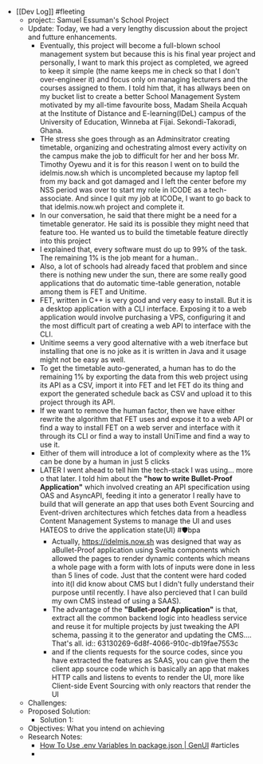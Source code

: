 - [[Dev Log]] #fleeting
	- project:: Samuel Essuman's School Project
	- Update: Today, we had a very lengthy discussion about the project and futture enhancements.
		- Eventually, this project will become a full-blown school management system but because this is his final year project and personally, I want to mark this project as completed, we agreed to keep it simple (the name keeps me in check so that I don't over-engineer it) and focus only on managing lecturers and the courses assigned to them. I told him that, it has allways been on my bucket list to create a better School Management System motivated by my all-time favourite boss, Madam Sheila Acquah at the Institute of Distance and E-learning(IDeL) campus of the University of Education, Winneba at Fijai. Sekondi-Takoradi, Ghana.
		- THe stress she goes through as an Adminsitrator creating timetable, organizing and ochestrating almost every activity on the campus make the job to difficult for her and her boss Mr. Timothy Oyewu and it is for this reason I went on to build the idelmis.now.sh which is uncompleted because my laptop fell from my back and got damaged and I left the center before my NSS period was over to start my role in ICODE as a tech-associate. And since I quit my job at ICODe, I want to go back to that idelmis.now.wh project and complete it.
		- In our conversation, he said that there might be a need for a timetable generator. He said its is possible they might need that feature too. He wanted us to build the timetable feature directly into this project
		- I explained that, every software must do up to 99% of the task. The remaining 1% is the job meant for a human..
		- Also, a lot of schools had already faced that problem and since there is nothing new under the sun, there are some really good applications that do automatic time-table generation, notable among them is FET and Unitime.
		- FET, written in C++ is very good and very easy to install. But it is a desktop application with a CLI interface. Exposing it to a web application would involve purchasing a VPS, configuring it and the most difficult part  of creating a web API to interface with the CLI.
		- Unitime seems a very good alternative with a web itnerface but installing that one is no joke as it is written in Java and it usage might not be easy as well.
		- To get the timetable auto-generated, a human has to do the remaining 1%  by exporting the data from this web project using its API as a CSV, import it into FET and let FET do its thing and export the generated schedule back as CSV and upload it to this project through its API.
		- If we want to remove the human factor, then we have either rewrite the algorithm that FET uses and expose it to a web API or find a way to install FET on a web server and interface with it through its CLI or find a way to install UniTime and find a way to use it.
		- Either of them will introduce a lot of complexity where as the 1% can be done by a human in just 5 clicks
		- LATER I went ahead to tell him the tech-stack I was using... more o that later. I told him about the **"how to write Bullet-Proof Application"** which involved creating an API specification using OAS and AsyncAPI, feeding it into a generator I really have to build that will generate an app that uses both Event Sourcing and Event-driven architectures which fetches data from a headless Content Management Systems to manage the UI and  uses HATEOS to drive the application state(UI) #🛡️bpa
			- Actually, https://idelmis.now.sh was designed that way as aBullet-Proof application using Svelta components which allowed the pages to render dynamic contents which means a whole page with a form with lots of inputs were done in less than 5 lines of code. Just that the content were hard coded into it(I did know about CMS but I didn't fully understand their purpose until recently. I have also percieved that I can build my own CMS instead of using a SAAS).
			- The advantage of the **"Bullet-proof Application"** is that, extract all the common backend logic into headless service and reuse it for multiple projects by just tweaking the API schema, passing it to the generator and updating the CMS.... That's all.
			  id:: 63130269-6d8f-4066-910c-db19fae7553c
			- and if the clients requests for the source codes, since you have extracted the features as SAAS, you can give them the client app source code which is basically an app that makes HTTP calls and listens to events to render the UI, more like Client-side Event Sourcing with only reactors that render the UI
	- Challenges:
	- Proposed Solution:
		- Solution 1:
	- Objectives: What you intend on achieving
	- Research Notes:
		- [How To Use .env Variables In package.json | GenUI](https://www.genui.com/resources/env-variables-json) #articles
		-